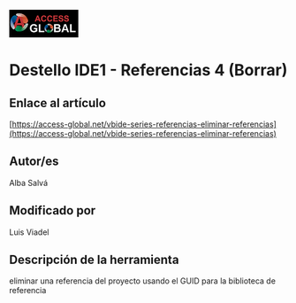 ﻿![Access-global](/blob/main/Images/Logo1.png)
# Destello IDE1 - Referencias 4 (Borrar)
## Enlace al artículo
[https://access-global.net/vbide-series-referencias-eliminar-referencias](https://access-global.net/vbide-series-referencias-eliminar-referencias)
## Autor/es
Alba Salvá
## Modificado por
Luis Viadel
## Descripción de la herramienta
eliminar una referencia del proyecto usando el GUID para la biblioteca de referencia


